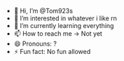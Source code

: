 - 👋 Hi, I’m @Tom923s
- 👀 I’m interested in whatever i like rn
- 🌱 I’m currently learning everything
- 📫 How to reach me -> Not yet
- 😄 Pronouns: ?
- ⚡ Fun fact: No fun allowed

<!---
Tom923s/Tom923s is a ✨ special ✨ repository because its `README.md` (this file) appears on your GitHub profile.
You can click the Preview link to take a look at your changes.
--->
